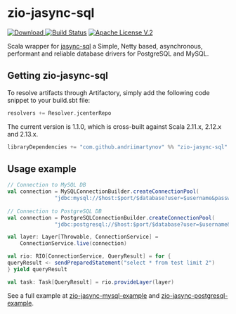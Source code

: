 zio-jasync-sql
=========
[ ![Download](https://api.bintray.com/packages/andriimartynov/maven/zio-jasync-sql/images/download.svg) ](https://bintray.com/andriimartynov/maven/zio-jasync-sql/_latestVersion)
[![Build Status](https://travis-ci.org/andriimartynov/zio-jasync-sql.svg)](https://travis-ci.org/andriimartynov/zio-jasync-sql)
[![Apache License V.2](https://img.shields.io/badge/license-Apache%20V.2-blue.svg)](https://github.com/andriimartynov/scalatest-zio/blob/master/LICENSE)


Scala wrapper for [jasync-sql](https://github.com/jasync-sql/jasync-sql) a Simple, Netty based, asynchronous, performant and reliable database drivers for PostgreSQL and MySQL.

## Getting zio-jasync-sql

To resolve artifacts through Artifactory, simply add the following code snippet to your build.sbt file:

```scala
resolvers += Resolver.jcenterRepo
```

The current version is 1.1.0, which is cross-built against Scala 2.11.x, 2.12.x and 2.13.x.

```scala
libraryDependencies += "com.github.andriimartynov" %% "zio-jasync-sql" % "1.1.0"
```

## Usage example
```scala
// Connection to MySQL DB
val connection = MySQLConnectionBuilder.createConnectionPool(
               "jdbc:mysql://$host:$port/$database?user=$username&password=$password");
     
// Connection to PostgreSQL DB    
val connection = PostgreSQLConnectionBuilder.createConnectionPool(
               "jdbc:postgresql://$host:$port/$database?user=$username&password=$password");

val layer: Layer[Throwable, ConnectionService] =
    ConnectionService.live(connection)

val rio: RIO[ConnectionService, QueryResult] = for {
queryResult <- sendPreparedStatement("select * from test limit 2")
} yield queryResult

val task: Task[QueryResult] = rio.provideLayer(layer)
```
See a full example at [zio-jasync-mysql-example](https://github.com/andriimartynov/zio-jasync-example/tree/master/zio-jasync-mysql-example) and [zio-jasync-postgresql-example](https://github.com/andriimartynov/zio-jasync-example/tree/master/zio-jasync-postgresql-example).
